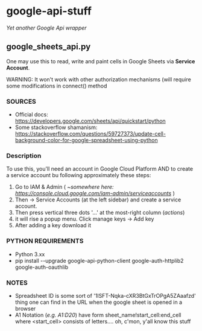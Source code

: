 # google-api-stuff
*Yet another Google Api wrapper*

## google_sheets_api.py ##

One may use this to read, write and paint cells in Google Sheets via **Service Account**.

WARNING: It won't work with other authorization mechanisms (will require some modifications in connect() method

### SOURCES ###
  - Official docs: https://developers.google.com/sheets/api/quickstart/python
  - Some stackoverflow shamanism: https://stackoverflow.com/questions/59727373/update-cell-background-color-for-google-spreadsheet-using-python

### Description ###

To use this, you'll need an account in Google Cloud Platform AND to create a service account bu following approximately these steps:

1. Go to IAM & Admin ( *~somewhere here: https://console.cloud.google.com/iam-admin/serviceaccounts* )
2. Then -> Service Accounts (at the left sidebar) and create a service account.
3. Then press vertical three dots '...' at the most-right column (*actions*)
4. it will rise a popup menu. Click manage keys -> Add key
5. After adding a key download it

### PYTHON REQUIREMENTS ###
- Python 3.xx
- pip install --upgrade google-api-python-client google-auth-httplib2 google-auth-oauthlib



### NOTES ###
  - Spreadsheet ID is some sort of '1lSFT-Nqka-cXR3BtGxTrOPgA5ZAaafzd' thing one can find in the URL when the google sheet is opened in a browser
  - A1 Notation (*e.g. A1:D20*) have form sheet_name!start_cell:end_cell where <start_cell> consists of letters.... oh, c'mon, y'all know this stuff
  



